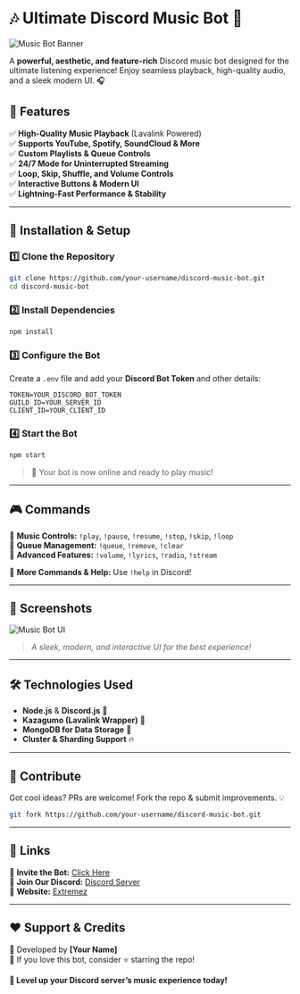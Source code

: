 # 🎶 Ultimate Discord Music Bot 🚀

![Music Bot Banner](https://media.giphy.com/media/3o7aCTfyhYawdOXcFW/giphy.gif)

A **powerful, aesthetic, and feature-rich** Discord music bot designed for the ultimate listening experience! Enjoy seamless playback, high-quality audio, and a sleek modern UI. 🎧

## 🌟 Features
✅ **High-Quality Music Playback** (Lavalink Powered)  
✅ **Supports YouTube, Spotify, SoundCloud & More**  
✅ **Custom Playlists & Queue Controls**  
✅ **24/7 Mode for Uninterrupted Streaming**  
✅ **Loop, Skip, Shuffle, and Volume Controls**  
✅ **Interactive Buttons & Modern UI**  
✅ **Lightning-Fast Performance & Stability**  

---

## 🚀 Installation & Setup

### 1️⃣ Clone the Repository
```bash
git clone https://github.com/your-username/discord-music-bot.git
cd discord-music-bot
```

### 2️⃣ Install Dependencies
```bash
npm install
```

### 3️⃣ Configure the Bot
Create a `.env` file and add your **Discord Bot Token** and other details:
```env
TOKEN=YOUR_DISCORD_BOT_TOKEN
GUILD_ID=YOUR_SERVER_ID
CLIENT_ID=YOUR_CLIENT_ID
```

### 4️⃣ Start the Bot
```bash
npm start
```
> 🎉 Your bot is now online and ready to play music!

---

## 🎮 Commands
📌 **Music Controls:** `!play`, `!pause`, `!resume`, `!stop`, `!skip`, `!loop`  
📌 **Queue Management:** `!queue`, `!remove`, `!clear`  
📌 **Advanced Features:** `!volume`, `!lyrics`, `!radio`, `!stream`  

🔗 **More Commands & Help:** Use `!help` in Discord! 

---

## 📸 Screenshots
![Music Bot UI](https://media.giphy.com/media/xT9IgzoKnwFNmISR8I/giphy.gif)
> *A sleek, modern, and interactive UI for the best experience!*

---

## 🛠 Technologies Used
- **Node.js** & **Discord.js** 📜
- **Kazagumo (Lavalink Wrapper)** 🎵
- **MongoDB for Data Storage** 📁
- **Cluster & Sharding Support** 🔥

---

## 🤝 Contribute
Got cool ideas? PRs are welcome! Fork the repo & submit improvements. 💡

```bash
git fork https://github.com/your-username/discord-music-bot.git
```

---

## 📌 Links
🔹 **Invite the Bot:** [Click Here](https://discord.com/oauth2/authorize?client_id=YOUR_CLIENT_ID&scope=bot&permissions=8)  
🔹 **Join Our Discord:** [Discord Server](https://discord.gg/cGJ4r9Ye4q)  
🔹 **Website:** [Extremez](https://extremez.vercel.app)  

---

## ❤️ Support & Credits
💙 Developed by **[Your Name]**  
📌 If you love this bot, consider ⭐ starring the repo!

**🚀 Level up your Discord server’s music experience today!**

